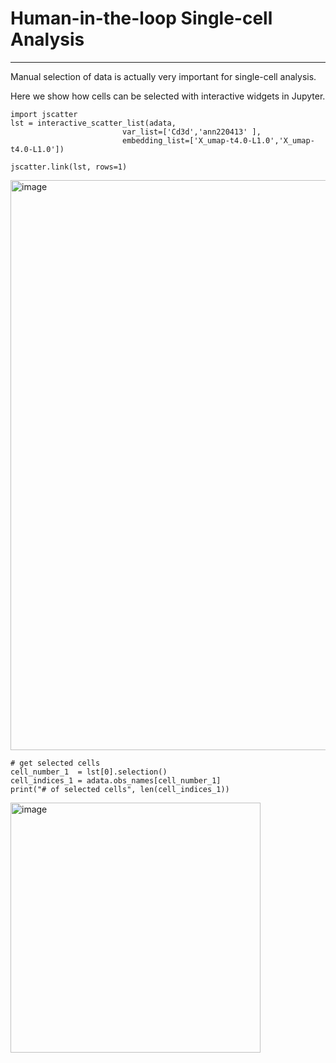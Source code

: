 # Human-in-the-loop Single-cell Analysis

---
Manual selection of data is actually very important for single-cell analysis. 

Here we show how cells can be selected with interactive widgets in Jupyter.

```
import jscatter
lst = interactive_scatter_list(adata, 
                         var_list=['Cd3d','ann220413' ], 
                         embedding_list=['X_umap-t4.0-L1.0','X_umap-t4.0-L1.0'])

jscatter.link(lst, rows=1)
```

<img width="912" alt="image" src="https://user-images.githubusercontent.com/18084613/200885958-7618ee5b-feb2-4c9f-8cc3-6d320b5617f4.png">


```
# get selected cells
cell_number_1  = lst[0].selection()
cell_indices_1 = adata.obs_names[cell_number_1]
print("# of selected cells", len(cell_indices_1))
```

<img width="400" alt="image" src="https://user-images.githubusercontent.com/18084613/200886076-690fcce8-9e90-4797-a112-a39239bc6419.png">
